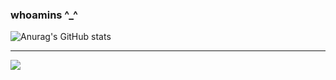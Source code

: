 ### whoamins ^_^
  
![Anurag's GitHub stats](https://github-readme-stats.vercel.app/api?username=whoamins&show_icons=true&theme=radical)

***

<img src="https://github-readme-stats2-five.vercel.app/api/top-langs/?username=whoamins&layout=compact&langs_count=10" />
